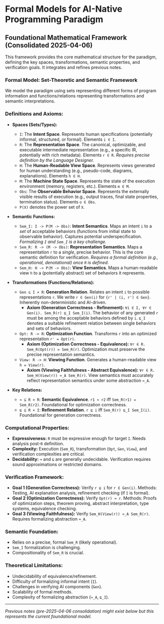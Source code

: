 # Formal Models for AI-Native Programming Paradigm

## Foundational Mathematical Framework (Consolidated 2025-04-06)

This framework provides the core mathematical structure for the paradigm, defining the key spaces, transformations, semantic properties, and verification goals. It integrates and refines previous notes.

### Formal Model: Set-Theoretic and Semantic Framework
We model the paradigm using sets representing different forms of program information and functions/relations representing transformations and semantic interpretations.

### Definitions and Axioms:

- **Spaces (Sets/Types):**
    - `I`: The **Intent Space**. Represents human specifications (potentially informal, structured, or formal). Elements `i ∈ I`.
    - `R`: The **Representation Space**. The canonical, optimizable, and executable intermediate representation (e.g., a specific IR, potentially with rich metadata). Elements `r ∈ R`. *Requires precise definition by the Language Designer.*
    - `H`: The **Human-Readable View Space**. Represents views generated for human understanding (e.g., pseudo-code, diagrams, explanations). Elements `h ∈ H`.
    - `M`: The **Machine State Space**. Represents the state of the execution environment (memory, registers, etc.). Elements `m ∈ M`.
    - `Obs`: The **Observable Behavior Space**. Represents the externally visible results of execution (e.g., output traces, final state properties, termination status). Elements `o ∈ Obs`.
    - `P(X)` denotes the power set of `X`.

- **Semantic Functions:**
    - `Sem_I: I -> P(M -> Obs)`: **Intent Semantics**. Maps an intent `i` to a *set* of acceptable behaviors (functions from initial state to observable behavior). Captures potential underspecification. *Formalizing `I` and `Sem_I` is a key challenge.*
    - `Sem_R: R -> (M -> Obs)`: **Representation Semantics**. Maps a representation `r` to a *single*, precise behavior. This is the core semantic definition for verification. *Requires a formal definition (e.g., operational, denotational) once `R` is defined.*
    - `Sem_H: H -> P(M -> Obs)`: **View Semantics**. Maps a human-readable view `h` to a (potentially abstract) set of behaviors it represents.

- **Transformations (Functions/Relations):**
    - `Gen ⊆ I × R`: **Generation Relation**. Relates an intent `i` to possible representations `r`. We write `r ∈ Gen(i)` for `{r' | (i, r') ∈ Gen}`. Inherently non-deterministic and AI-driven.
        - **Axiom (Generation Correctness - Refinement):** `∀i ∈ I, ∀r ∈ Gen(i). Sem_R(r) ⊑_I Sem_I(i)`. The behavior of any generated `r` must be among the acceptable behaviors defined by `i`. `⊑_I` denotes a suitable refinement relation between single behaviors and sets of behaviors.
    - `Opt: R -> R`: **Optimization Function**. Transforms `r` into an optimized representation `r' = Opt(r)`.
        - **Axiom (Optimization Correctness - Equivalence):** `∀r ∈ R. Sem_R(Opt(r)) = Sem_R(r)`. Optimization must preserve the precise representation semantics.
    - `View: R -> H`: **Viewing Function**. Generates a human-readable view `h = View(r)`.
        - **Axiom (Viewing Faithfulness - Abstract Equivalence):** `∀r ∈ R. Sem_H(View(r)) ≈_A Sem_R(r)`. View semantics must accurately reflect representation semantics under some abstraction `≈_A`.

- **Key Relations:**
    - `≈ ⊆ R × R`: **Semantic Equivalence**. `r1 ≈ r2` iff `Sem_R(r1) = Sem_R(r2)`. Foundational for optimization correctness.
    - `⊑ ⊆ R × I`: **Refinement Relation**. `r ⊑ i` iff `Sem_R(r) ⊑_I Sem_I(i)`. Foundational for generation correctness.

### Computational Properties:
- **Expressiveness:** `R` must be expressive enough for target `I`. Needs analysis post-`R` definition.
- **Complexity:** Execution (`Sem_R`), transformation (`Opt`, `Gen`, `View`), and verification complexities are critical.
- **Decidability:** `≈` and `⊑` are generally undecidable. Verification requires sound approximations or restricted domains.

### Verification Framework:
- **Goal 1 (Generation Correctness):** Verify `r ⊑ i` for `r ∈ Gen(i)`. Methods: Testing, AI explanation analysis, refinement checking (if `I` is formal).
- **Goal 2 (Optimization Correctness):** Verify `Opt(r) ≈ r`. Methods: Proofs of optimization steps, theorem proving, abstract interpretation, type systems, equivalence checking.
- **Goal 3 (Viewing Faithfulness):** Verify `Sem_H(View(r)) ≈_A Sem_R(r)`. Requires formalizing abstraction `≈_A`.

### Semantic Foundation:
- Relies on a precise, formal `Sem_R` (likely operational).
- `Sem_I` formalization is challenging.
- Compositionality of `Sem_R` is crucial.

### Theoretical Limitations:
- Undecidability of equivalence/refinement.
- Difficulty of formalizing informal intent (`I`).
- Challenges in verifying AI components (`Gen`).
- Scalability of formal methods.
- Complexity of formalizing abstraction (`≈_A`, `⊑_I`).

---
*Previous notes (pre-2025-04-06 consolidation) might exist below but this represents the current foundational model.*
